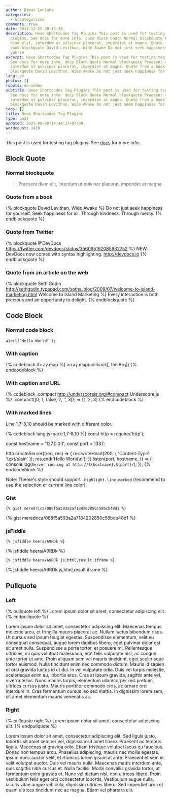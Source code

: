 ```yaml
---
author: Dimas Lanjaka
categories:
  - uncategorized
comments: true
date: 2013-12-25 00:14:39
description: Hexo Shortcodes Tag Plugins This post is used for testing tag
  plugins. See docs for more info. docs Block Quote Normal blockquote Praesent
  diam elit, interdum ut pulvinar placerat, imperdiet at magna. Quote from a
  book blockquote David Levithan, Wide Awake Do not just seek happiness for
  yourse
excerpt: Hexo Shortcodes Tag Plugins This post is used for testing tag plugins.
  See docs for more info. docs Block Quote Normal blockquote Praesent diam elit,
  interdum ut pulvinar placerat, imperdiet at magna. Quote from a book
  blockquote David Levithan, Wide Awake Do not just seek happiness for yourse
lang: en
photos: []
robots: no-index
subtitle: Hexo Shortcodes Tag Plugins This post is used for testing tag plugins.
  See docs for more info. docs Block Quote Normal blockquote Praesent diam elit,
  interdum ut pulvinar placerat, imperdiet at magna. Quote from a book
  blockquote David Levithan, Wide Awake Do not just seek happiness for yourse
tags: []
title: Hexo Shortcodes Tag Plugins
type: post
updated: 2023-08-08T14:44:17+07:00
wordcount: 1430
---
```


This post is used for testing tag plugins. See [docs](http://zespia.tw/hexo/docs/tag-plugins.html) for more info.

## Block Quote

### Normal blockquote

> Praesent diam elit, interdum ut pulvinar placerat, imperdiet at magna.

### Quote from a book

{% blockquote David Levithan, Wide Awake %}
Do not just seek happiness for yourself. Seek happiness for all. Through kindness. Through mercy.
{% endblockquote %}

### Quote from Twitter

{% blockquote @DevDocs https://twitter.com/devdocs/status/356095192085962752 %}
NEW: DevDocs now comes with syntax highlighting. http://devdocs.io
{% endblockquote %}

### Quote from an article on the web

{% blockquote Seth Godin http://sethgodin.typepad.com/seths_blog/2009/07/welcome-to-island-marketing.html Welcome to Island Marketing %}
Every interaction is both precious and an opportunity to delight.
{% endblockquote %}

## Code Block

### Normal code block

```
alert('Hello World!');
```

### With caption

{% codeblock Array.map %}
array.map(callback[, thisArg])
{% endcodeblock %}

### With caption and URL

{% codeblock .compact http://underscorejs.org/#compact Underscore.js %}
.compact([0, 1, false, 2, ‘’, 3]);
=> [1, 2, 3]
{% endcodeblock %}

### With marked lines

Line 1,7-8,10 should be marked with different color.

{% codeblock lang:js mark:1,7-8,10 %}
const http = require('http');

const hostname = '127.0.0.1';
const port = 1337;

http.createServer((req, res) => {
  res.writeHead(200, { 'Content-Type': 'text/plain' });
  res.end('Hello World\n');
}).listen(port, hostname, () => {
  console.log(`Server running at http://${hostname}:${port}/`);
});
{% endcodeblock %}

Note: Theme's style should support `.highlight.line.marked` (recommend to use the selection or current line color).

### Gist

```nunjucks
{% gist meredrica/088f5a593a2a7184202850c58bcb48d1 %}
```

{% gist meredrica/088f5a593a2a7184202850c58bcb48d1 %}

### jsFiddle

```nunjucks
{% jsfiddle heera/A9RDk %}
```

{% jsfiddle heera/A9RDk %}

```nunjucks
{% jsfiddle heera/A9RDk js,html,result iframe %}
```

{% jsfiddle heera/A9RDk js,html,result iframe %}

## Pullquote

### Left

{% pullquote left %}
Lorem ipsum dolor sit amet, consectetur adipiscing elit.
{% endpullquote %}

Lorem ipsum dolor sit amet, consectetur adipiscing elit. Maecenas tempus molestie arcu, et fringilla mauris placerat ac. Nullam luctus bibendum risus. Ut cursus sed ipsum feugiat egestas. Suspendisse elementum, velit eu consequat consequat, augue lorem dapibus libero, eget pulvinar dolor est sit amet nulla. Suspendisse a porta tortor, et posuere mi. Pellentesque ultricies, mi quis volutpat malesuada, erat felis vulputate nisl, ac congue ante tortor ut ante. Proin aliquam sem vel mauris tincidunt, eget scelerisque tortor euismod. Nulla tincidunt enim nec commodo dictum. Mauris id sapien et orci gravida luctus id ut dui. In vel vulputate odio. Duis vel turpis molestie, scelerisque enim eu, lobortis eros. Cras at ipsum gravida, sagittis ante vel, viverra tellus. Nunc mauris turpis, elementum ullamcorper nisl pretium, ultrices cursus justo. Mauris porttitor commodo eros, ac ornare orci interdum in. Cras fermentum cursus leo sed mattis. In dignissim lorem sem, sit amet elementum mauris venenatis ac.

### Right

{% pullquote right %}
Lorem ipsum dolor sit amet, consectetur adipiscing elit.
{% endpullquote %}

Lorem ipsum dolor sit amet, consectetur adipiscing elit. Sed ligula justo, lobortis sit amet semper vel, dignissim sit amet libero. Praesent ac tempus ligula. Maecenas at gravida odio. Etiam tristique volutpat lacus eu faucibus. Donec non tempus arcu. Phasellus adipiscing, mauris nec mollis egestas, ipsum nunc auctor velit, et rhoncus lorem ipsum at ante. Praesent et sem in velit volutpat auctor. Duis vel mauris nulla. Maecenas mattis interdum ante, quis sagittis nibh cursus et. Nulla facilisi. Morbi convallis gravida tortor, ut fermentum enim gravida et. Nunc vel dictum nisl, non ultrices libero. Proin vestibulum felis eget orci consectetur lobortis. Vestibulum augue nulla, iaculis vitae augue vehicula, dignissim ultrices libero. Sed imperdiet urna et quam ultrices tincidunt nec ac magna. Etiam vel pharetra elit.

